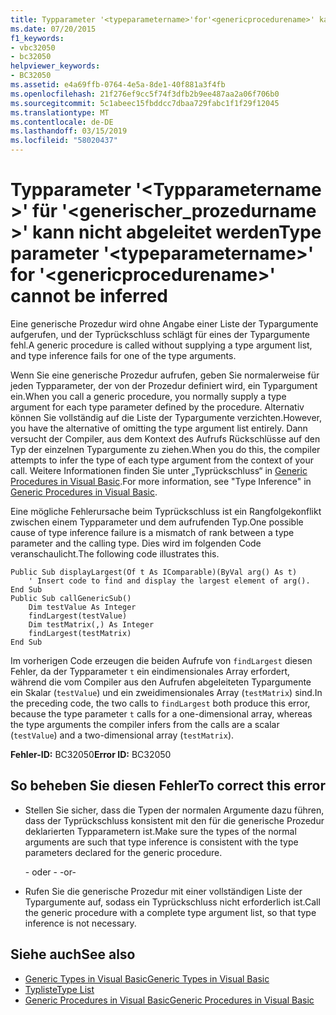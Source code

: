 ```yaml
---
title: Typparameter '<typeparametername>'for'<genericprocedurename>' kann nicht abgeleitet werden
ms.date: 07/20/2015
f1_keywords:
- vbc32050
- bc32050
helpviewer_keywords:
- BC32050
ms.assetid: e4a69ffb-0764-4e5a-8de1-40f881a3f4fb
ms.openlocfilehash: 21f276ef9cc5f74f3dfb2b9ee487aa2a06f706b0
ms.sourcegitcommit: 5c1abeec15fbddcc7dbaa729fabc1f1f29f12045
ms.translationtype: MT
ms.contentlocale: de-DE
ms.lasthandoff: 03/15/2019
ms.locfileid: "58020437"
---
```

# <a name="type-parameter-typeparametername-for-genericprocedurename-cannot-be-inferred"></a><span data-ttu-id="ab41d-102">Typparameter '\<Typparametername >' für '\<generischer_prozedurname >' kann nicht abgeleitet werden</span><span class="sxs-lookup"><span data-stu-id="ab41d-102">Type parameter '\<typeparametername>' for '\<genericprocedurename>' cannot be inferred</span></span>
<span data-ttu-id="ab41d-103">Eine generische Prozedur wird ohne Angabe einer Liste der Typargumente aufgerufen, und der Typrückschluss schlägt für eines der Typargumente fehl.</span><span class="sxs-lookup"><span data-stu-id="ab41d-103">A generic procedure is called without supplying a type argument list, and type inference fails for one of the type arguments.</span></span>  
  
 <span data-ttu-id="ab41d-104">Wenn Sie eine generische Prozedur aufrufen, geben Sie normalerweise für jeden Typparameter, der von der Prozedur definiert wird, ein Typargument ein.</span><span class="sxs-lookup"><span data-stu-id="ab41d-104">When you call a generic procedure, you normally supply a type argument for each type parameter defined by the procedure.</span></span> <span data-ttu-id="ab41d-105">Alternativ können Sie vollständig auf die Liste der Typargumente verzichten.</span><span class="sxs-lookup"><span data-stu-id="ab41d-105">However, you have the alternative of omitting the type argument list entirely.</span></span> <span data-ttu-id="ab41d-106">Dann versucht der Compiler, aus dem Kontext des Aufrufs Rückschlüsse auf den Typ der einzelnen Typargumente zu ziehen.</span><span class="sxs-lookup"><span data-stu-id="ab41d-106">When you do this, the compiler attempts to infer the type of each type argument from the context of your call.</span></span> <span data-ttu-id="ab41d-107">Weitere Informationen finden Sie unter „Typrückschluss“ in [Generic Procedures in Visual Basic](../../visual-basic/programming-guide/language-features/data-types/generic-procedures.md).</span><span class="sxs-lookup"><span data-stu-id="ab41d-107">For more information, see "Type Inference" in [Generic Procedures in Visual Basic](../../visual-basic/programming-guide/language-features/data-types/generic-procedures.md).</span></span>  
  
 <span data-ttu-id="ab41d-108">Eine mögliche Fehlerursache beim Typrückschluss ist ein Rangfolgekonflikt zwischen einem Typparameter und dem aufrufenden Typ.</span><span class="sxs-lookup"><span data-stu-id="ab41d-108">One possible cause of type inference failure is a mismatch of rank between a type parameter and the calling type.</span></span> <span data-ttu-id="ab41d-109">Dies wird im folgenden Code veranschaulicht.</span><span class="sxs-lookup"><span data-stu-id="ab41d-109">The following code illustrates this.</span></span>  
  
```  
Public Sub displayLargest(Of t As IComparable)(ByVal arg() As t)  
    ' Insert code to find and display the largest element of arg().  
End Sub  
Public Sub callGenericSub()  
    Dim testValue As Integer  
    findLargest(testValue)  
    Dim testMatrix(,) As Integer  
    findLargest(testMatrix)  
End Sub  
```  
  
 <span data-ttu-id="ab41d-110">Im vorherigen Code erzeugen die beiden Aufrufe von `findLargest` diesen Fehler, da der Typparameter `t` ein eindimensionales Array erfordert, während die vom Compiler aus den Aufrufen abgeleiteten Typargumente ein Skalar (`testValue`) und ein zweidimensionales Array (`testMatrix`) sind.</span><span class="sxs-lookup"><span data-stu-id="ab41d-110">In the preceding code, the two calls to `findLargest` both produce this error, because the type parameter `t` calls for a one-dimensional array, whereas the type arguments the compiler infers from the calls are a scalar (`testValue`) and a two-dimensional array (`testMatrix`).</span></span>  
  
 <span data-ttu-id="ab41d-111">**Fehler-ID:** BC32050</span><span class="sxs-lookup"><span data-stu-id="ab41d-111">**Error ID:** BC32050</span></span>  
  
## <a name="to-correct-this-error"></a><span data-ttu-id="ab41d-112">So beheben Sie diesen Fehler</span><span class="sxs-lookup"><span data-stu-id="ab41d-112">To correct this error</span></span>  
  
-   <span data-ttu-id="ab41d-113">Stellen Sie sicher, dass die Typen der normalen Argumente dazu führen, dass der Typrückschluss konsistent mit den für die generische Prozedur deklarierten Typparametern ist.</span><span class="sxs-lookup"><span data-stu-id="ab41d-113">Make sure the types of the normal arguments are such that type inference is consistent with the type parameters declared for the generic procedure.</span></span>  
  
     <span data-ttu-id="ab41d-114">- oder - </span><span class="sxs-lookup"><span data-stu-id="ab41d-114">-or-</span></span>  
  
-   <span data-ttu-id="ab41d-115">Rufen Sie die generische Prozedur mit einer vollständigen Liste der Typargumente auf, sodass ein Typrückschluss nicht erforderlich ist.</span><span class="sxs-lookup"><span data-stu-id="ab41d-115">Call the generic procedure with a complete type argument list, so that type inference is not necessary.</span></span>  
  
## <a name="see-also"></a><span data-ttu-id="ab41d-116">Siehe auch</span><span class="sxs-lookup"><span data-stu-id="ab41d-116">See also</span></span>

- [<span data-ttu-id="ab41d-117">Generic Types in Visual Basic</span><span class="sxs-lookup"><span data-stu-id="ab41d-117">Generic Types in Visual Basic</span></span>](../../visual-basic/programming-guide/language-features/data-types/generic-types.md)
- [<span data-ttu-id="ab41d-118">Typliste</span><span class="sxs-lookup"><span data-stu-id="ab41d-118">Type List</span></span>](../../visual-basic/language-reference/statements/type-list.md)
- [<span data-ttu-id="ab41d-119">Generic Procedures in Visual Basic</span><span class="sxs-lookup"><span data-stu-id="ab41d-119">Generic Procedures in Visual Basic</span></span>](../../visual-basic/programming-guide/language-features/data-types/generic-procedures.md)
